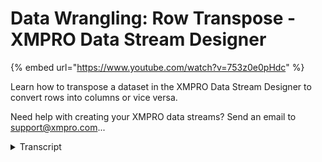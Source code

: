 # Data Wrangling: Row Transpose - XMPRO Data Stream Designer
{% embed url="https://www.youtube.com/watch?v=753z0e0pHdc" %}



Learn how to transpose a dataset in the XMPRO Data Stream Designer to convert rows into columns or vice versa.

Need help with creating your XMPRO data streams? Send an email to support@xmpro.com...
<details>
<summary>Transcript</summary>Learn how to transpose a dataset in the XMPRO Data Stream Designer to convert rows into columns or vice versa.

Need help with creating your XMPRO data streams? Send an email to support@xmpro.com...
good and welcome in today's video we're

gonna go through over the data wrangling

we're going to be focusing on raw data

transpose before we go into an example

of that what is data transpose

transposing a data set means converting

a row of data into columns or vice versa

ultimately it's focused on a particular

problem so the problem statement for

this particular data wrangling is when

I'm receiving data by row per parameter

for multiple assets so I'm getting

multiple rows of data coming in how do I

pass a single asset with multiple

parameters to a downstream agent for

example a predictive model or any EAM

integrations to further explain that

what we want to do is we want to go from

multiple rows to a single row for the

asset but with multiple parameters ie

multiple columns

so to do that let's open up an example

and walk through some of the details of

that so the first thing I've got is I've

just got a blank data stream here and

we're going to create this to see the

different results using some of the

transformation agents that we have

before we go into that this is an

example of the data that I'm going to

use this is just a normal CSV it has

just got three columns as a trigger type

and a value and using this I'm going to

create a data stream to just show you

how you can actually wrangle this into

multiple columns and group are the

particular asset themselves so the first

thing that we're going to do is we're

going to drag it on a CSV listener I'm

just going to name it properly

and we're just gonna save that we're

gonna keep this very simple and we're

just going to output it so we can

actually see what does this data look

like coming from the CSV file itself

so now we've got the basic structure of

our data stream set up and configured

what we're looking to do now is this

double-click the CSV we've got our

default collection we've got our default

interval we've only got four records in

there and the CSV reader it takes one

record every 10 seconds based on the

interval here I'm just going to change

this to 5 we can click our select file

and what you'll notice is the CSV list

or actually automatically go through the

file and it'll work out

my definition for me as well so I can

click apply here we can click Save and

if we keep publish and go to the live

view we can actually see what is the

resulting data for this look like

so as you can see every five seconds

we're going to get a record coming from

the CSV listener itself once the CSV

Lister runs out of data we're not going

to get any more records coming in for it

what we want to do is we want to

actually change this now we want to

transpose them so I would like the

pressure and the flow pressure to

actually be columns versus rows so let's

unpublished that what we're going to do

is let's just create a new version for

this and it's going to transformation if

we scroll down to the transpose we'll

just drag that in and we'll just

configure that up again make sure we've

got our name correct so we are gonna

transpose rows to columns and we're

still going to keep the resulting data

set so that we can actually see the data

coming in if we double click the

transpose agent the default is row you

can do columns as well for this video

we're just going to focus on row we want

to group by asset the static columns

ieave which columns do we want to stay

the same in the same order

we'll just keep acid in there as well

the field we want to transpose this

value if I bring you back to the value

is the field that we want to transpose

we want pressure head and flow pressure

to actually be the column names

themselves so field to transpose value

Row 2 transpose will be trigger type and

right at the bottom here what are the

values that it's expecting so pressure

head is the first one and flow pressure

is a second one what it's going to do is

it's going to try and match these two in

the data coming in and it will use that

to convert the road to a column or if

you select the alternate transpose type

it'll do the inverse of that

let's click apply we click save and

let's click publish to see what that

looks like

the first one we just had the CSV going

straight to the resulting data the

second version what we've actually done

here is we've put a transpose in the

middle and we are transposing the

multiple rows into the different columns

and having a look at some of the data

coming out the first thing that you'll

notice in the data coming out is I'm

only getting individual records coming

out what I'd actually like to do is

group them a lot closer to each other

so instead of having to pump two records

coming up I'm actually gonna get one the

same with pump one if I unpublish this

then I republish it together to start

from the beginning of the CSV file

you'll see pump 1 has got its pressure

head pump tours has got its pressure

head and these are coming in at five

second intervals so because of that five

second interval for these new records it

thinks that they are different records

and we actually need to bring them

together so what we're going to do to do

that is if we unpublished this again I'm

just going to create a new version of

this so we can come back to it later

what we going to do different here is

we're going to drag a window on we're

gonna window the data before we actually

pass it through to the transpose and we

are gonna wait for all the data to come

from the CSV before we actually

transpose it so we're just gonna call

this from now we're just going to save

that and if we double click that what

we're interested in is 20 seconds for

records coming in a 5-minute intervals

our size here is gonna be 20 seconds

that we want to actually wait for we can

leave the rest of the settings as

default and now we can save them now if

we run this and go to live view

previously we were getting a record

result coming through every 5 seconds

this time round it's actually going to

wait for 20 seconds then it's going to

pass it to the transpose agent to

convert the rows to columns and then we

will see the results coming out in the

window

the top right

and there we go so after 20 seconds its

buffered the data coming in it's past

that to our transpose agent and now it

can group by them properly and it can

create them into their specific columns

properly if you all remember if we come

back to the excel sheet so this is what

our input data looked like we had

pressure head for pump coming in we had

flow pressure coming in and what we

wanted to do is take that transpose it

so instead of two rows we're going to

get one row of data with multiple

parameters coming in now I can use this

further downstream and I can actually

pass the pressure head to a predictive

model or the pressure head and the flow

pressure to a predictive model is how we

configure a transpose using a data

stream in excel problem
</details>